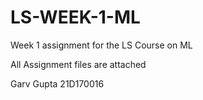 # LS-WEEK-1-ML
Week 1 assignment for the LS Course on ML

All Assignment files are attached

Garv Gupta
21D170016
